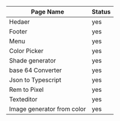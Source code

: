 | Page Name                  | Status |
| -------------------------- | ------ |
| Hedaer                     | yes    |
| Footer                     | yes    |
| Menu                       | yes    |
| Color Picker               | yes    |
| Shade generator            | yes    |
| base 64 Converter          | yes    |
| Json to Typescript         | yes    |
| Rem to Pixel               | yes    |
| Texteditor                 | yes    |
| Image generator from color | yes    |
